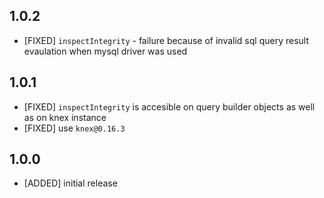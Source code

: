 ## 1.0.2

* [FIXED] `inspectIntegrity` - failure because of invalid sql query result evaulation when mysql driver was used

## 1.0.1

* [FIXED] `inspectIntegrity` is accesible on query builder objects as well as on knex instance
* [FIXED] use `knex@0.16.3`

## 1.0.0

* [ADDED] initial release
